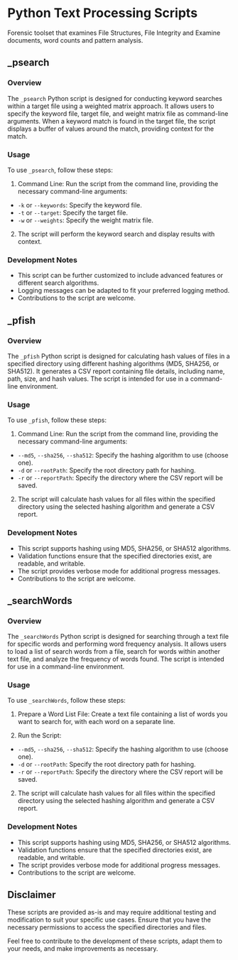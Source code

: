 # Python Text Processing Scripts

Forensic toolset that examines File Structures, File Integrity and Examine documents, word counts and pattern analysis. 



## _psearch

### Overview

The `_psearch` Python script is designed for conducting keyword searches within a target file using a weighted matrix approach. It allows users to specify the keyword file, target file, and weight matrix file as command-line arguments. When a keyword match is found in the target file, the script displays a buffer of values around the match, providing context for the match.

### Usage

To use `_psearch`, follow these steps:

1. Command Line: Run the script from the command line, providing the necessary command-line arguments:


- `-k` or `--keywords`: Specify the keyword file.
- `-t` or `--target`: Specify the target file.
- `-w` or `--weights`: Specify the weight matrix file.

2. The script will perform the keyword search and display results with context.

### Development Notes

- This script can be further customized to include advanced features or different search algorithms.
- Logging messages can be adapted to fit your preferred logging method.
- Contributions to the script are welcome.

## _pfish

### Overview

The `_pfish` Python script is designed for calculating hash values of files in a specified directory using different hashing algorithms (MD5, SHA256, or SHA512). It generates a CSV report containing file details, including name, path, size, and hash values. The script is intended for use in a command-line environment.

### Usage

To use `_pfish`, follow these steps:

1. Command Line: Run the script from the command line, providing the necessary command-line arguments:


- `--md5`, `--sha256`, `--sha512`: Specify the hashing algorithm to use (choose one).
- `-d` or `--rootPath`: Specify the root directory path for hashing.
- `-r` or `--reportPath`: Specify the directory where the CSV report will be saved.

2. The script will calculate hash values for all files within the specified directory using the selected hashing algorithm and generate a CSV report.

### Development Notes

- This script supports hashing using MD5, SHA256, or SHA512 algorithms.
- Validation functions ensure that the specified directories exist, are readable, and writable.
- The script provides verbose mode for additional progress messages.
- Contributions to the script are welcome.

## _searchWords

### Overview

The `_searchWords` Python script is designed for searching through a text file for specific words and performing word frequency analysis. It allows users to load a list of search words from a file, search for words within another text file, and analyze the frequency of words found. The script is intended for use in a command-line environment.

### Usage

To use `_searchWords`, follow these steps:

1. Prepare a Word List File: Create a text file containing a list of words you want to search for, with each word on a separate line.

2. Run the Script:


- `--md5`, `--sha256`, `--sha512`: Specify the hashing algorithm to use (choose one).
- `-d` or `--rootPath`: Specify the root directory path for hashing.
- `-r` or `--reportPath`: Specify the directory where the CSV report will be saved.

2. The script will calculate hash values for all files within the specified directory using the selected hashing algorithm and generate a CSV report.

### Development Notes

- This script supports hashing using MD5, SHA256, or SHA512 algorithms.
- Validation functions ensure that the specified directories exist, are readable, and writable.
- The script provides verbose mode for additional progress messages.
- Contributions to the script are welcome.


## Disclaimer

These scripts are provided as-is and may require additional testing and modification to suit your specific use cases. Ensure that you have the necessary permissions to access the specified directories and files.

Feel free to contribute to the development of these scripts, adapt them to your needs, and make improvements as necessary.

